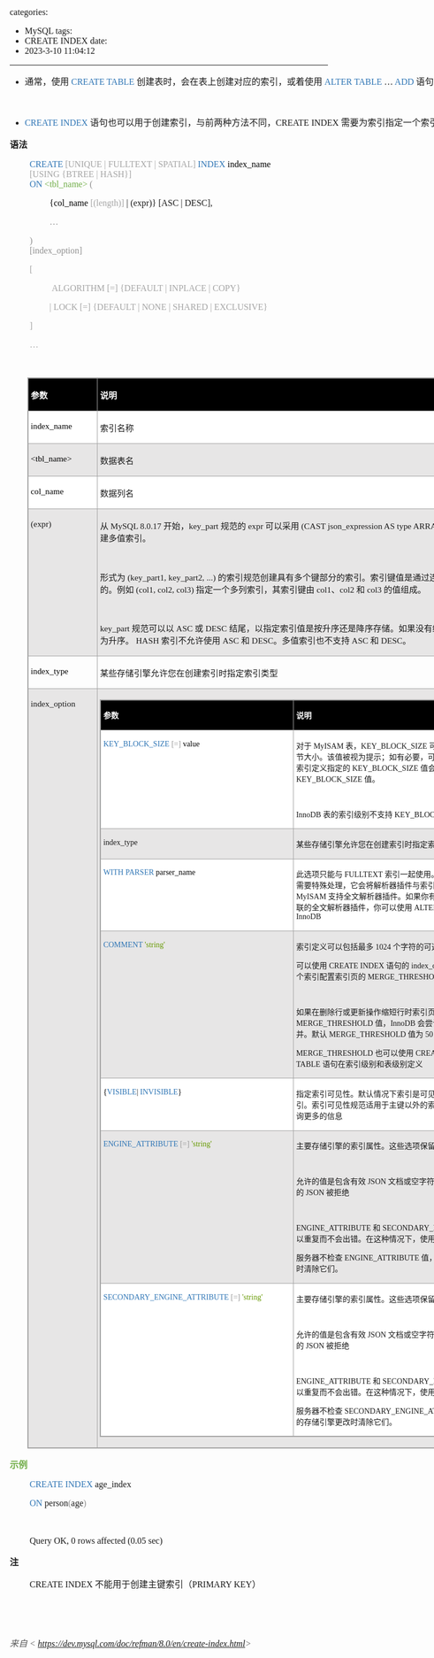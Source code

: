 categories:
- MySQL
tags:
- CREATE INDEX
date:
- 2023-3-10 11:04:12
---

<body lang=zh-CN style='font-family:"Microsoft YaHei UI";font-size:12.0pt'>
<!--StartFragment-->

<div style='direction:ltr;border-width:100%'>

<div style='direction:ltr;margin-top:0in;margin-left:0in;width:9.7159in'>

<div style='direction:ltr;margin-top:0in;margin-left:0in;width:9.7159in'>

<ul type=disc style='direction:ltr;unicode-bidi:embed;margin-top:0in;
 margin-bottom:0in'>
 <li style='margin-top:0;margin-bottom:0;vertical-align:middle'><span
     style='font-family:"Microsoft YaHei UI";font-size:12.0pt' lang=zh-CN>通常，使用
     </span><span style='font-family:"Comic Sans MS";font-size:12.0pt;
     color:#2E75B5' lang=zh-CN>CREATE TABLE </span><span style='font-family:
     "Microsoft YaHei UI";font-size:12.0pt' lang=zh-CN>创建表时，会在表上创建对应的索引，或着使用</span><span
     style='font-family:"Comic Sans MS";font-size:12.0pt' lang=en-US> </span><span
     style='font-family:"Comic Sans MS";font-size:12.0pt;color:#2E75B5'
     lang=en-US>ALTER TABLE </span><span style='font-family:"Comic Sans MS";
     font-size:12.0pt' lang=en-US>…</span><span style='font-family:"Comic Sans MS";
     font-size:12.0pt;color:#2E75B5' lang=en-US> ADD </span><span
     style='font-family:"Microsoft YaHei UI";font-size:12.0pt' lang=zh-CN>语句完成对索引的创建</span></li>
</ul>

<p style='margin-left:.375in;font-family:"Comic Sans MS";font-size:
12.0pt'>&nbsp;</p>

<ul type=disc style='direction:ltr;unicode-bidi:embed;margin-top:0in;
 margin-bottom:0in'>
 <li style='margin-top:0;margin-bottom:0;vertical-align:middle'><span
     style='font-family:"Comic Sans MS";font-size:12.0pt;color:#2E75B5'
     lang=zh-CN>CREATE</span><span style='font-family:"Comic Sans MS";
     font-size:12.0pt;color:#2E75B5' lang=en-US> INDEX </span><span
     style='font-family:"Microsoft YaHei UI";font-size:12.0pt' lang=zh-CN>语句也可以用于创建索引，与前两种方法不同，</span><span
     style='font-family:"Comic Sans MS";font-size:12.0pt' lang=zh-CN>CREATE</span><span
     style='font-family:"Comic Sans MS";font-size:12.0pt' lang=en-US> INDEX </span><span
     style='font-family:"Microsoft YaHei UI";font-size:12.0pt' lang=zh-CN>需要为索引指定一个索引名</span></li>
</ul>

<p style='font-family:"Microsoft YaHei UI";font-size:12.0pt'><span
style='font-weight:bold'>语法</span></p>

<p style='margin-left:.375in;font-family:"Comic Sans MS";font-size:
12.0pt'><span style='color:#2E75B5' lang=zh-CN>CREATE </span><span
style='color:#A5A5A5' lang=zh-CN>[UNIQUE | FULLTEXT | SPATIAL] </span><span
style='color:#2E75B5' lang=zh-CN>INDEX</span><span style='color:black'
lang=zh-CN> index_name<br>
</span><span style='color:#A5A5A5' lang=zh-CN>[USING {BTREE | HASH}]</span><span
style='color:black' lang=zh-CN><br>
</span><span style='color:#2E75B5' lang=zh-CN>ON </span><span style='color:
#70AD47' lang=en-US>&lt;</span><span style='color:#70AD47' lang=zh-CN>tbl_name</span><span
style='color:#70AD47' lang=en-US>&gt;</span><span style='color:black'
lang=zh-CN> </span><span style='color:#909090' lang=zh-CN>(</span></p>

<p style='margin-left:.75in;font-family:"Comic Sans MS";font-size:
12.0pt'><span style='color:black'>{col_name </span><span style='color:#A5A5A5'>[(length)]</span>
| (expr)} [ASC | DESC],</p>

<p style='margin-left:.75in;font-family:"Comic Sans MS";font-size:
12.0pt;color:#909090'>…</p>

<p style='margin-left:.375in;font-family:"Comic Sans MS";font-size:
12.0pt'><span style='color:#909090'>)</span><span style='color:black'><br>
</span><span style='color:#909090'>[index_option]</span></p>

<p style='margin-left:.375in;font-family:"Comic Sans MS";font-size:
12.0pt;color:#A5A5A5'>[</p>

<p style='margin-left:.75in;font-family:"Comic Sans MS";font-size:
12.0pt;color:#A5A5A5'><span style='mso-spacerun:yes'> </span>ALGORITHM [=]
{DEFAULT | INPLACE | COPY}</p>

<p style='margin-left:.75in;font-family:"Comic Sans MS";font-size:
12.0pt;color:#A5A5A5'>| LOCK [=] {DEFAULT | NONE | SHARED | EXCLUSIVE}</p>

<p style='margin-left:.375in;font-family:"Comic Sans MS";font-size:
12.0pt;color:#A5A5A5'>]</p>

<p style='margin-left:.375in;font-family:"Comic Sans MS";font-size:
12.0pt;color:#A5A5A5'>…</p>

<p style='margin-left:.375in;font-family:"Comic Sans MS";font-size:
12.0pt;color:black'>&nbsp;</p>

<div style='direction:ltr'>

<table border=1 cellpadding=0 cellspacing=0 valign=top style='direction:ltr;
 border-collapse:collapse;border-style:solid;border-color:#A3A3A3;border-width:
 1pt;margin-left:.3333in' title="" summary="">
 <tr>
  <td style='border-style:solid;border-color:#A3A3A3;border-width:1pt;
  background-color:black;vertical-align:top;width:1.2125in;padding:2.0pt 3.0pt 2.0pt 3.0pt'>
  <p style='font-family:"Microsoft YaHei UI";font-size:11.5pt;
  color:white'><span style='font-weight:bold'>参数</span></p>
  </td>
  <td style='border-style:solid;border-color:#A3A3A3;border-width:1pt;
  background-color:black;vertical-align:top;width:8.0402in;padding:2.0pt 3.0pt 2.0pt 3.0pt'>
  <p style='font-family:"Microsoft YaHei UI";font-size:11.5pt;
  color:white'><span style='font-weight:bold'>说明</span></p>
  </td>
 </tr>
 <tr>
  <td style='border-style:solid;border-color:#A3A3A3;border-width:1pt;
  background-color:white;vertical-align:top;width:1.2125in;padding:2.0pt 3.0pt 2.0pt 3.0pt'>
  <p style='font-family:"Comic Sans MS";font-size:11.5pt;color:black'>index_name</p>
  </td>
  <td style='border-style:solid;border-color:#A3A3A3;border-width:1pt;
  background-color:white;vertical-align:top;width:8.0402in;padding:2.0pt 3.0pt 2.0pt 3.0pt'>
  <p style='font-family:"Microsoft YaHei UI";font-size:11.5pt'>索引名称</p>
  </td>
 </tr>
 <tr>
  <td style='border-style:solid;border-color:#A3A3A3;border-width:1pt;
  background-color:#E7E6E6;vertical-align:top;width:1.2125in;padding:2.0pt 3.0pt 2.0pt 3.0pt'>
  <p style='font-family:"Comic Sans MS";font-size:11.5pt;color:black'>&lt;tbl_name&gt;</p>
  </td>
  <td style='border-style:solid;border-color:#A3A3A3;border-width:1pt;
  background-color:#E7E6E6;vertical-align:top;width:8.0402in;padding:2.0pt 3.0pt 2.0pt 3.0pt'>
  <p style='font-family:"Microsoft YaHei UI";font-size:11.5pt'>数据表名</p>
  </td>
 </tr>
 <tr>
  <td style='border-style:solid;border-color:#A3A3A3;border-width:1pt;
  background-color:white;vertical-align:top;width:1.2125in;padding:2.0pt 3.0pt 2.0pt 3.0pt'>
  <p style='font-family:"Comic Sans MS";font-size:11.5pt;color:black'>col_name</p>
  </td>
  <td style='border-style:solid;border-color:#A3A3A3;border-width:1pt;
  background-color:white;vertical-align:top;width:8.0402in;padding:2.0pt 3.0pt 2.0pt 3.0pt'>
  <p style='font-family:"Microsoft YaHei UI";font-size:11.5pt'>数据列名</p>
  </td>
 </tr>
 <tr>
  <td style='border-style:solid;border-color:#A3A3A3;border-width:1pt;
  background-color:#E7E6E6;vertical-align:top;width:1.2125in;padding:2.0pt 3.0pt 2.0pt 3.0pt'>
  <p style='font-family:"Comic Sans MS";font-size:11.5pt'>(expr)</p>
  </td>
  <td style='border-style:solid;border-color:#A3A3A3;border-width:1pt;
  background-color:#E7E6E6;vertical-align:top;width:8.0972in;padding:2.0pt 3.0pt 2.0pt 3.0pt'>
  <p style='font-size:11.5pt'><span style='font-family:"Microsoft YaHei UI"'>从</span><span
  style='font-family:"Comic Sans MS"'> MySQL 8.0.17 </span><span
  style='font-family:"Microsoft YaHei UI"'>开始，</span><span style='font-family:
  "Comic Sans MS"'>key_part </span><span style='font-family:"Microsoft YaHei UI"'>规范的</span><span
  style='font-family:"Comic Sans MS"'> expr </span><span style='font-family:
  "Microsoft YaHei UI"'>可以采用</span><span style='font-family:"Comic Sans MS"'>
  (CAST json_expression AS type ARRAY) </span><span style='font-family:"Microsoft YaHei UI"'>的形式在</span><span
  style='font-family:"Comic Sans MS"'> JSON </span><span style='font-family:
  "Microsoft YaHei UI"'>列上创建多值索引。</span></p>
  <p style='font-family:"Comic Sans MS";font-size:11.5pt'>&nbsp;</p>
  <p style='font-size:11.5pt'><span style='font-family:"Microsoft YaHei UI"'>形式为</span><span
  style='font-family:"Comic Sans MS"'> (key_part1, key_part2, ...) </span><span
  style='font-family:"Microsoft YaHei UI"'>的索引规范创建具有多个键部分的索引。索引键值是通过连接给定键部分的值形成的。例如</span><span
  style='font-family:"Comic Sans MS"'> (col1, col2, col3) </span><span
  style='font-family:"Microsoft YaHei UI"'>指定一个多列索引，其索引键由</span><span
  style='font-family:"Comic Sans MS"'> col1</span><span style='font-family:
  "Microsoft YaHei UI"'>、</span><span style='font-family:"Comic Sans MS"'>col2 </span><span
  style='font-family:"Microsoft YaHei UI"'>和</span><span style='font-family:
  "Comic Sans MS"'> col3 </span><span style='font-family:"Microsoft YaHei UI"'>的值组成。</span></p>
  <p style='font-family:"Comic Sans MS";font-size:11.5pt'>&nbsp;</p>
  <p style='font-size:11.5pt'><span style='font-family:"Comic Sans MS"'>key_part
  </span><span style='font-family:"Microsoft YaHei UI"'>规范可以以</span><span
  style='font-family:"Comic Sans MS"'> ASC </span><span style='font-family:
  "Microsoft YaHei UI"'>或</span><span style='font-family:"Comic Sans MS"'> DESC
  </span><span style='font-family:"Microsoft YaHei UI"'>结尾，以指定索引值是按升序还是降序存储。如果没有给出顺序说明符，则默认为升序。</span><span
  style='font-family:"Comic Sans MS"'> HASH </span><span style='font-family:
  "Microsoft YaHei UI"'>索引不允许使用</span><span style='font-family:"Comic Sans MS"'>
  ASC </span><span style='font-family:"Microsoft YaHei UI"'>和</span><span
  style='font-family:"Comic Sans MS"'> DESC</span><span style='font-family:
  "Microsoft YaHei UI"'>。多值索引也不支持</span><span style='font-family:"Comic Sans MS"'>
  ASC </span><span style='font-family:"Microsoft YaHei UI"'>和</span><span
  style='font-family:"Comic Sans MS"'> DESC</span><span style='font-family:
  "Microsoft YaHei UI"'>。</span></p>
  </td>
 </tr>
 <tr>
  <td style='border-style:solid;border-color:#A3A3A3;border-width:1pt;
  vertical-align:top;width:1.2125in;padding:2.0pt 3.0pt 2.0pt 3.0pt'>
  <p style='font-family:"Comic Sans MS";font-size:11.5pt;color:black'>index_type</p>
  </td>
  <td style='border-style:solid;border-color:#A3A3A3;border-width:1pt;
  vertical-align:top;width:8.0402in;padding:2.0pt 3.0pt 2.0pt 3.0pt'>
  <p style='font-family:"Microsoft YaHei UI";font-size:11.5pt'>某些存储引擎允许您在创建索引时指定索引类型</p>
  </td>
 </tr>
 <tr>
  <td style='border-style:solid;border-color:#A3A3A3;border-width:1pt;
  background-color:#E7E6E6;vertical-align:top;width:1.2125in;padding:2.0pt 3.0pt 2.0pt 3.0pt'>
  <p style='font-family:"Comic Sans MS";font-size:11.5pt'>index_option</p>
  </td>
  <td style='border-style:solid;border-color:#A3A3A3;border-width:1pt;
  background-color:#E7E6E6;vertical-align:top;width:8.1722in;padding:2.0pt 3.0pt 2.0pt 3.0pt'>
  <div style='direction:ltr'>
  <table border=1 cellpadding=0 cellspacing=0 valign=top style='direction:ltr;
   border-collapse:collapse;border-style:solid;border-color:#A3A3A3;border-width:
   1pt' title="" summary="">
   <tr>
    <td style='border-style:solid;border-color:#A3A3A3;border-width:1pt;
    background-color:black;vertical-align:top;width:3.5805in;padding:2.0pt 3.0pt 2.0pt 3.0pt'>
    <p style='font-family:"Microsoft YaHei UI";font-size:10.5pt;
    color:white'><span style='font-weight:bold'>参数</span></p>
    </td>
    <td style='border-style:solid;border-color:#A3A3A3;border-width:1pt;
    background-color:black;vertical-align:top;width:4.409in;padding:2.0pt 3.0pt 2.0pt 3.0pt'>
    <p style='font-family:"Microsoft YaHei UI";font-size:10.5pt;
    color:white'><span style='font-weight:bold'>说明</span></p>
    </td>
   </tr>
   <tr>
    <td style='border-style:solid;border-color:#A3A3A3;border-width:1pt;
    background-color:white;vertical-align:top;width:3.5805in;padding:2.0pt 3.0pt 2.0pt 3.0pt'>
    <p style='font-family:"Comic Sans MS";font-size:10.5pt'><span
    style='color:#2E75B5'>KEY_BLOCK_SIZE</span><span style='color:#979797'> [=]</span><span
    style='color:black'> value</span></p>
    </td>
    <td style='border-style:solid;border-color:#A3A3A3;border-width:1pt;
    background-color:white;vertical-align:top;width:4.409in;padding:2.0pt 3.0pt 2.0pt 3.0pt'>
    <p style='font-size:10.5pt'><span style='font-family:"Microsoft YaHei UI"'>对于</span><span
    style='font-family:"Comic Sans MS"'> MyISAM </span><span style='font-family:
    "Microsoft YaHei UI"'>表，</span><span style='font-family:"Comic Sans MS"'>KEY_BLOCK_SIZE
    </span><span style='font-family:"Microsoft YaHei UI"'>可选择指定用于索引键块的字节大小。该值被视为提示；如有必要，可以使用不同的尺寸。为单个索引定义指定的</span><span
    style='font-family:"Comic Sans MS"'> KEY_BLOCK_SIZE </span><span
    style='font-family:"Microsoft YaHei UI"'>值会覆盖表级</span><span
    style='font-family:"Comic Sans MS"'> KEY_BLOCK_SIZE </span><span
    style='font-family:"Microsoft YaHei UI"'>值。</span></p>
    <p style='font-family:"Comic Sans MS";font-size:10.5pt'>&nbsp;</p>
    <p style='font-size:10.5pt'><span style='font-family:"Comic Sans MS"'>InnoDB
    </span><span style='font-family:"Microsoft YaHei UI"'>表的索引级别不支持</span><span
    style='font-family:"Comic Sans MS"'> KEY_BLOCK_SIZE</span></p>
    </td>
   </tr>
   <tr>
    <td style='border-style:solid;border-color:#A3A3A3;border-width:1pt;
    background-color:#E7E6E6;vertical-align:top;width:3.5805in;padding:2.0pt 3.0pt 2.0pt 3.0pt'>
    <p style='font-family:"Comic Sans MS";font-size:10.5pt'>index_type</p>
    </td>
    <td style='border-style:solid;border-color:#A3A3A3;border-width:1pt;
    background-color:#E7E6E6;vertical-align:top;width:4.409in;padding:2.0pt 3.0pt 2.0pt 3.0pt'>
    <p style='font-family:"Microsoft YaHei UI";font-size:10.5pt'>某些存储引擎允许您在创建索引时指定索引类型</p>
    </td>
   </tr>
   <tr>
    <td style='border-style:solid;border-color:#A3A3A3;border-width:1pt;
    background-color:white;vertical-align:top;width:3.5805in;padding:2.0pt 3.0pt 2.0pt 3.0pt'>
    <p style='font-family:"Comic Sans MS";font-size:10.5pt'><span
    style='color:#2E75B5'>WITH PARSER</span><span style='color:black'>
    parser_name</span></p>
    </td>
    <td style='border-style:solid;border-color:#A3A3A3;border-width:1pt;
    background-color:white;vertical-align:top;width:4.4784in;padding:2.0pt 3.0pt 2.0pt 3.0pt'>
    <p style='font-size:10.5pt'><span style='font-family:"Microsoft YaHei UI"'>此选项只能与</span><span
    style='font-family:"Comic Sans MS"'> FULLTEXT </span><span
    style='font-family:"Microsoft YaHei UI"'>索引一起使用。如果全文索引和搜索操作需要特殊处理，它会将解析器插件与索引相关联。</span><span
    style='font-family:"Comic Sans MS"'> InnoDB </span><span style='font-family:
    "Microsoft YaHei UI"'>和</span><span style='font-family:"Comic Sans MS"'>
    MyISAM </span><span style='font-family:"Microsoft YaHei UI"'>支持全文解析器插件。如果你有一个</span><span
    style='font-family:"Comic Sans MS"'> MyISAM </span><span style='font-family:
    "Microsoft YaHei UI"'>表和一个关联的全文解析器插件，你可以使用</span><span style='font-family:
    "Comic Sans MS"'> ALTER TABLE </span><span style='font-family:"Microsoft YaHei UI"'>将表转换为</span><span
    style='font-family:"Comic Sans MS"'> InnoDB</span></p>
    </td>
   </tr>
   <tr>
    <td style='border-style:solid;border-color:#A3A3A3;border-width:1pt;
    background-color:#E7E6E6;vertical-align:top;width:3.5805in;padding:2.0pt 3.0pt 2.0pt 3.0pt'>
    <p style='font-family:"Comic Sans MS";font-size:10.5pt'><span
    style='color:#2E75B5'>COMMENT </span><span style='color:#669900'>'string'</span></p>
    </td>
    <td style='border-style:solid;border-color:#A3A3A3;border-width:1pt;
    background-color:#E7E6E6;vertical-align:top;width:4.4354in;padding:2.0pt 3.0pt 2.0pt 3.0pt'>
    <p style='font-size:10.5pt'><span style='font-family:"Microsoft YaHei UI"'>索引定义可以包括最多</span><span
    style='font-family:"Comic Sans MS"'> 1024 </span><span style='font-family:
    "Microsoft YaHei UI"'>个字符的可选注释。</span></p>
    <p style='font-size:10.5pt'><span style='font-family:"Microsoft YaHei UI"'>可以使用</span><span
    style='font-family:"Comic Sans MS"'> CREATE INDEX </span><span
    style='font-family:"Microsoft YaHei UI"'>语句的</span><span style='font-family:
    "Comic Sans MS"'> index_option COMMENT </span><span style='font-family:
    "Microsoft YaHei UI"'>子句为单个索引配置索引页的</span><span style='font-family:"Comic Sans MS"'>
    MERGE_THRESHOLD</span></p>
    <p style='font-family:"Comic Sans MS";font-size:10.5pt'>&nbsp;</p>
    <p style='font-size:10.5pt'><span style='font-family:"Microsoft YaHei UI"'>如果在删除行或更新操作缩短行时索引页的页满百分比低于</span><span
    style='font-family:"Comic Sans MS"'> MERGE_THRESHOLD </span><span
    style='font-family:"Microsoft YaHei UI"'>值，</span><span style='font-family:
    "Comic Sans MS"'>InnoDB </span><span style='font-family:"Microsoft YaHei UI"'>会尝试将索引页与相邻索引页合并。默认</span><span
    style='font-family:"Comic Sans MS"'> MERGE_THRESHOLD </span><span
    style='font-family:"Microsoft YaHei UI"'>值为</span><span style='font-family:
    "Comic Sans MS"'> 50</span><span style='font-family:"Microsoft YaHei UI"'>，这是之前硬编码的值。</span></p>
    <p style='font-size:10.5pt'><span style='font-family:"Comic Sans MS"'>MERGE_THRESHOLD
    </span><span style='font-family:"Microsoft YaHei UI"'>也可以使用</span><span
    style='font-family:"Comic Sans MS"'> CREATE TABLE </span><span
    style='font-family:"Microsoft YaHei UI"'>和</span><span style='font-family:
    "Comic Sans MS"'> ALTER TABLE </span><span style='font-family:"Microsoft YaHei UI"'>语句在索引级别和表级别定义</span></p>
    </td>
   </tr>
   <tr>
    <td style='border-style:solid;border-color:#A3A3A3;border-width:1pt;
    background-color:white;vertical-align:top;width:3.5805in;padding:2.0pt 3.0pt 2.0pt 3.0pt'>
    <p style='font-family:"Comic Sans MS";font-size:10.5pt'><span
    style='color:black'>{</span><span style='color:#2E75B5'>VISIBLE</span>| <span
    style='color:#2E75B5'>INVISIBLE</span><span style='color:black'>}</span></p>
    </td>
    <td style='border-style:solid;border-color:#A3A3A3;border-width:1pt;
    background-color:white;vertical-align:top;width:4.409in;padding:2.0pt 3.0pt 2.0pt 3.0pt'>
    <p style='font-family:"Microsoft YaHei UI";font-size:10.5pt'>指定索引可见性。默认情况下索引是可见的。优化器不使用不可见索引。索引可见性规范适用于主键以外的索引（显式或隐式）。想要查询更多的信息</p>
    </td>
   </tr>
   <tr>
    <td style='border-style:solid;border-color:#A3A3A3;border-width:1pt;
    background-color:#E7E6E6;vertical-align:top;width:3.5805in;padding:2.0pt 3.0pt 2.0pt 3.0pt'>
    <p style='font-family:"Comic Sans MS";font-size:10.5pt'><span
    style='color:#2E75B5'>ENGINE_ATTRIBUTE </span><span style='color:#979797'>[=]
    </span><span style='color:#669900'>'string'</span></p>
    </td>
    <td style='border-style:solid;border-color:#A3A3A3;border-width:1pt;
    background-color:#E7E6E6;vertical-align:top;width:4.4784in;padding:2.0pt 3.0pt 2.0pt 3.0pt'>
    <p style='font-family:"Microsoft YaHei UI";font-size:10.5pt'>主要存储引擎的索引属性。这些选项保留供将来使用。</p>
    <p style='font-family:"Comic Sans MS";font-size:10.5pt'>&nbsp;</p>
    <p style='font-size:10.5pt'><span style='font-family:"Microsoft YaHei UI"'>允许的值是包含有效</span><span
    style='font-family:"Comic Sans MS"'> JSON </span><span style='font-family:
    "Microsoft YaHei UI"'>文档或空字符串</span><span style='font-family:"Comic Sans MS"'>
    ('') </span><span style='font-family:"Microsoft YaHei UI"'>的字符串文字。无效的</span><span
    style='font-family:"Comic Sans MS"'> JSON </span><span style='font-family:
    "Microsoft YaHei UI"'>被拒绝</span></p>
    <p style='font-family:"Comic Sans MS";font-size:10.5pt'>&nbsp;</p>
    <p style='font-size:10.5pt'><span style='font-family:"Comic Sans MS"'>ENGINE_ATTRIBUTE
    </span><span style='font-family:"Microsoft YaHei UI"'>和</span><span
    style='font-family:"Comic Sans MS"'> SECONDARY_ENGINE_ATTRIBUTE </span><span
    style='font-family:"Microsoft YaHei UI"'>值可以重复而不会出错。在这种情况下，使用最后指定的值。</span></p>
    <p style='font-size:10.5pt'><span style='font-family:"Microsoft YaHei UI"'>服务器不检查</span><span
    style='font-family:"Comic Sans MS"'> ENGINE_ATTRIBUTE </span><span
    style='font-family:"Microsoft YaHei UI"'>值，也不会在表的存储引擎更改时清除它们。</span></p>
    </td>
   </tr>
   <tr>
    <td style='border-style:solid;border-color:#A3A3A3;border-width:1pt;
    background-color:white;vertical-align:top;width:3.5805in;padding:2.0pt 3.0pt 2.0pt 3.0pt'>
    <p style='font-family:"Comic Sans MS";font-size:10.5pt'><span
    style='color:#2E75B5'>SECONDARY_ENGINE_ATTRIBUTE</span><span
    style='color:#979797'> [=] </span><span style='color:#669900'>'string'</span></p>
    </td>
    <td style='border-style:solid;border-color:#A3A3A3;border-width:1pt;
    background-color:white;vertical-align:top;width:4.4784in;padding:2.0pt 3.0pt 2.0pt 3.0pt'>
    <p style='font-family:"Microsoft YaHei UI";font-size:10.5pt'>主要存储引擎的索引属性。这些选项保留供将来使用。</p>
    <p style='font-family:"Comic Sans MS";font-size:10.5pt'>&nbsp;</p>
    <p style='font-size:10.5pt'><span style='font-family:"Microsoft YaHei UI"'>允许的值是包含有效</span><span
    style='font-family:"Comic Sans MS"'> JSON </span><span style='font-family:
    "Microsoft YaHei UI"'>文档或空字符串</span><span style='font-family:"Comic Sans MS"'>
    ('') </span><span style='font-family:"Microsoft YaHei UI"'>的字符串文字。无效的</span><span
    style='font-family:"Comic Sans MS"'> JSON </span><span style='font-family:
    "Microsoft YaHei UI"'>被拒绝</span></p>
    <p style='font-family:"Comic Sans MS";font-size:10.5pt'>&nbsp;</p>
    <p style='font-size:10.5pt'><span style='font-family:"Comic Sans MS"'>ENGINE_ATTRIBUTE
    </span><span style='font-family:"Microsoft YaHei UI"'>和</span><span
    style='font-family:"Comic Sans MS"'> SECONDARY_ENGINE_ATTRIBUTE </span><span
    style='font-family:"Microsoft YaHei UI"'>值可以重复而不会出错。在这种情况下，使用最后指定的值。</span></p>
    <p style='font-size:10.5pt'><span style='font-family:"Microsoft YaHei UI"'>服务器不检查</span><span
    style='font-family:"Comic Sans MS"'> SECONDARY_ENGINE_ATTRIBUTE </span><span
    style='font-family:"Microsoft YaHei UI"'>值，也不会在表的存储引擎更改时清除它们。</span></p>
    </td>
   </tr>
  </table>
  </div>
  </td>
 </tr>
</table>

</div>

<p style='font-family:"Microsoft YaHei UI";font-size:12.0pt;
color:#70AD47'><span style='font-weight:bold'>示例</span></p>

<p style='margin-left:.375in;font-family:"Comic Sans MS";font-size:
12.0pt'><span style='color:#2E75B5' lang=zh-CN>CREATE INDEX </span><span
lang=en-US>age</span><span lang=zh-CN>_index </span></p>

<p style='margin-left:.375in;font-family:"Comic Sans MS";font-size:
12.0pt'><span style='color:#2E75B5' lang=zh-CN>ON </span><span lang=en-US>person</span><span
style='color:#909090' lang=zh-CN>(</span><span lang=en-US>age</span><span
style='color:#909090' lang=zh-CN>)</span></p>

<p style='margin-left:.375in;font-family:"Comic Sans MS";font-size:
12.0pt;color:black'>&nbsp;</p>

<p style='margin-left:.375in;font-family:"Comic Sans MS";font-size:
12.0pt'><span lang=zh-CN>Query OK, 0 rows affected (0.0</span><span lang=en-US>5</span><span
lang=zh-CN> sec)</span></p>

<p style='font-family:"Microsoft YaHei UI";font-size:12.0pt'><span
style='font-weight:bold'>注</span></p>

<p style='margin-left:.375in;font-size:12.0pt'><span
style='font-family:"Comic Sans MS"' lang=zh-CN>CREATE INDEX </span><span
style='font-family:"Microsoft YaHei UI"' lang=zh-CN>不能用于创建主键索引（</span><span
style='font-family:"Comic Sans MS"' lang=en-US>P</span><span style='font-family:
"Comic Sans MS"' lang=zh-CN>RIMARY KEY</span><span style='font-family:"Microsoft YaHei UI"'
lang=zh-CN>）</span></p>

<p style='font-family:Calibri;font-size:12.0pt'>&nbsp;</p>

<p style='font-family:Calibri;font-size:11.0pt'>&nbsp;</p>

<p><cite style='font-size:12.0pt;color:#595959'><span
style='font-family:"Microsoft YaHei UI"'>来自</span><span style='font-family:
"Comic Sans MS"'> &lt; </span><a
href="https://dev.mysql.com/doc/refman/8.0/en/create-index.html"><span
style='font-family:"Comic Sans MS"'>https://dev.mysql.com/doc/refman/8.0/en/create-index.html</span></a><span
style='font-family:"Comic Sans MS"'>&gt; </span></cite></p>

</div>

</div>

</div>

<!--EndFragment-->
</body>